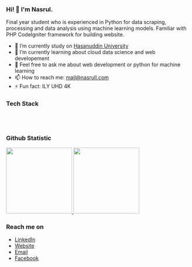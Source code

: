 ### Hi! 👋 I'm Nasrul.

Final year student who is experienced in Python for data scraping, processing and data analysis using machine learning models. Familiar with PHP CodeIgniter framework for building website.


- 🔭 I’m currently study on <a href="https://unhas.ac.id/v2">Hasanuddin University</a>
- 🌱 I’m currently learning about cloud data science and web developement
- 💬 Feel free to ask me about web development or python for machine learning
- 📫 How to reach me: mail@nasrull.com
- ⚡ Fun fact: ILY UHD 4K

### Tech Stack
<!--   <a href="#"><img align="left" alt="JavaScript" title="JavaScript" width="21px" src="https://upload.wikimedia.org/wikipedia/commons/9/99/Unofficial_JavaScript_logo_2.svg" /></a>
  <a href="https://nodejs.org/"><img align="left" alt="NodeJS" title="NodeJS" width="21px" src="https://seeklogo.com/images/N/nodejs-logo-FBE122E377-seeklogo.com.png" /></a>
  <a href="https://reactjs.org/"><img align="left" alt="React" title="React" width="21px" src="https://cdn.worldvectorlogo.com/logos/react-2.svg" /></a>
  <a href="https://hapi.dev/"><img align="left" alt="Hapi" title="Hapi (NodeJS HTTP Framework)" width="21px" src="https://avatars.githubusercontent.com/u/3774533?s=200&v=4" /></a>
  <a href="https://nextjs.org/"><img align="left" alt="Next" title="Next (React SSR Framework)" width="21px" src="https://iconape.com/wp-content/files/gm/82643/svg/next-js.svg" /></a> -->
  <br>
  <br>
  
### Github Statistic
<p align="left">
<a href="https://github.com/NasroelLah">
  <img height="180em" src="https://github-readme-stats-eight-theta.vercel.app/api?username=dimasmds&show_icons=true&theme=algolia&include_all_commits=true&count_private=true"/>
  <img height="180em" src="https://github-readme-stats-eight-theta.vercel.app/api/top-langs/?username=dimasmds&layout=compact&langs_count=8&theme=algolia"/>
</a>
</p>

### Reach me on
- <a href="https://linkedin.com/in/nasroel/">LinkedIn</a>
- <a href="https://nasrull.com">Website</a>
- <a href="mailto:mail@nasrull.com">Email</a>
- <a href="https://fb.com/nsharis">Facebook</a>
